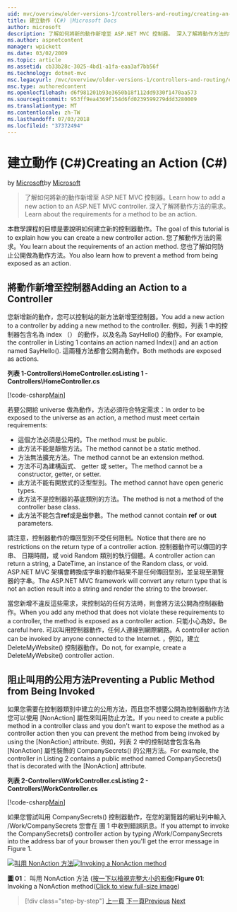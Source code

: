 ```yaml
---
uid: mvc/overview/older-versions-1/controllers-and-routing/creating-an-action-cs
title: 建立動作 (C#) |Microsoft Docs
author: microsoft
description: 了解如何將新的動作新增至 ASP.NET MVC 控制器。 深入了解將動作方法的需求。
ms.author: aspnetcontent
manager: wpickett
ms.date: 03/02/2009
ms.topic: article
ms.assetid: cb33b28c-3025-4bd1-a1fa-eaa3af7bb56f
ms.technology: dotnet-mvc
msc.legacyurl: /mvc/overview/older-versions-1/controllers-and-routing/creating-an-action-cs
msc.type: authoredcontent
ms.openlocfilehash: d6f981201b93e3650b18f112dd9330f1470aa573
ms.sourcegitcommit: 953ff9ea4369f154d6fd0239599279ddd3280009
ms.translationtype: MT
ms.contentlocale: zh-TW
ms.lasthandoff: 07/03/2018
ms.locfileid: "37372494"
---
```

<a name="creating-an-action-c"></a><span data-ttu-id="14daa-104">建立動作 (C#)</span><span class="sxs-lookup"><span data-stu-id="14daa-104">Creating an Action (C#)</span></span>
====================
<span data-ttu-id="14daa-105">by [Microsoft](https://github.com/microsoft)</span><span class="sxs-lookup"><span data-stu-id="14daa-105">by [Microsoft](https://github.com/microsoft)</span></span>

> <span data-ttu-id="14daa-106">了解如何將新的動作新增至 ASP.NET MVC 控制器。</span><span class="sxs-lookup"><span data-stu-id="14daa-106">Learn how to add a new action to an ASP.NET MVC controller.</span></span> <span data-ttu-id="14daa-107">深入了解將動作方法的需求。</span><span class="sxs-lookup"><span data-stu-id="14daa-107">Learn about the requirements for a method to be an action.</span></span>


<span data-ttu-id="14daa-108">本教學課程的目標是要說明如何建立新的控制器動作。</span><span class="sxs-lookup"><span data-stu-id="14daa-108">The goal of this tutorial is to explain how you can create a new controller action.</span></span> <span data-ttu-id="14daa-109">您了解動作方法的需求。</span><span class="sxs-lookup"><span data-stu-id="14daa-109">You learn about the requirements of an action method.</span></span> <span data-ttu-id="14daa-110">您也了解如何防止公開做為動作方法。</span><span class="sxs-lookup"><span data-stu-id="14daa-110">You also learn how to prevent a method from being exposed as an action.</span></span>

## <a name="adding-an-action-to-a-controller"></a><span data-ttu-id="14daa-111">將動作新增至控制器</span><span class="sxs-lookup"><span data-stu-id="14daa-111">Adding an Action to a Controller</span></span>

<span data-ttu-id="14daa-112">您新增新的動作，您可以控制站的新方法新增至控制器。</span><span class="sxs-lookup"><span data-stu-id="14daa-112">You add a new action to a controller by adding a new method to the controller.</span></span> <span data-ttu-id="14daa-113">例如，列表 1 中的控制器包含名為 index （） 的動作，以及名為 SayHello() 的動作。</span><span class="sxs-lookup"><span data-stu-id="14daa-113">For example, the controller in Listing 1 contains an action named Index() and an action named SayHello().</span></span> <span data-ttu-id="14daa-114">這兩種方法都會公開為動作。</span><span class="sxs-lookup"><span data-stu-id="14daa-114">Both methods are exposed as actions.</span></span>

<span data-ttu-id="14daa-115">**列表 1-Controllers\HomeController.cs**</span><span class="sxs-lookup"><span data-stu-id="14daa-115">**Listing 1 - Controllers\HomeController.cs**</span></span>

[!code-csharp[Main](creating-an-action-cs/samples/sample1.cs)]

<span data-ttu-id="14daa-116">若要公開給 universe 做為動作，方法必須符合特定需求：</span><span class="sxs-lookup"><span data-stu-id="14daa-116">In order to be exposed to the universe as an action, a method must meet certain requirements:</span></span>

- <span data-ttu-id="14daa-117">這個方法必須是公用的。</span><span class="sxs-lookup"><span data-stu-id="14daa-117">The method must be public.</span></span>
- <span data-ttu-id="14daa-118">此方法不能是靜態方法。</span><span class="sxs-lookup"><span data-stu-id="14daa-118">The method cannot be a static method.</span></span>
- <span data-ttu-id="14daa-119">方法無法擴充方法。</span><span class="sxs-lookup"><span data-stu-id="14daa-119">The method cannot be an extension method.</span></span>
- <span data-ttu-id="14daa-120">方法不可為建構函式、 getter 或 setter。</span><span class="sxs-lookup"><span data-stu-id="14daa-120">The method cannot be a constructor, getter, or setter.</span></span>
- <span data-ttu-id="14daa-121">此方法不能有開放式的泛型型別。</span><span class="sxs-lookup"><span data-stu-id="14daa-121">The method cannot have open generic types.</span></span>
- <span data-ttu-id="14daa-122">此方法不是控制器的基底類別的方法。</span><span class="sxs-lookup"><span data-stu-id="14daa-122">The method is not a method of the controller base class.</span></span>
- <span data-ttu-id="14daa-123">此方法不能包含**ref**或是**出**參數。</span><span class="sxs-lookup"><span data-stu-id="14daa-123">The method cannot contain **ref** or **out** parameters.</span></span>

<span data-ttu-id="14daa-124">請注意，控制器動作的傳回型別不受任何限制。</span><span class="sxs-lookup"><span data-stu-id="14daa-124">Notice that there are no restrictions on the return type of a controller action.</span></span> <span data-ttu-id="14daa-125">控制器動作可以傳回的字串、 日期時間，或 void Random 類別的執行個體。</span><span class="sxs-lookup"><span data-stu-id="14daa-125">A controller action can return a string, a DateTime, an instance of the Random class, or void.</span></span> <span data-ttu-id="14daa-126">ASP.NET MVC 架構會轉換成字串的動作結果不是任何傳回型別，並呈現至瀏覽器的字串。</span><span class="sxs-lookup"><span data-stu-id="14daa-126">The ASP.NET MVC framework will convert any return type that is not an action result into a string and render the string to the browser.</span></span>

<span data-ttu-id="14daa-127">當您新增不違反這些需求，來控制站的任何方法時，則會將方法公開為控制器動作。</span><span class="sxs-lookup"><span data-stu-id="14daa-127">When you add any method that does not violate these requirements to a controller, the method is exposed as a controller action.</span></span> <span data-ttu-id="14daa-128">只能小心為妙。</span><span class="sxs-lookup"><span data-stu-id="14daa-128">Be careful here.</span></span> <span data-ttu-id="14daa-129">可以叫用控制器動作，任何人連線到網際網路。</span><span class="sxs-lookup"><span data-stu-id="14daa-129">A controller action can be invoked by anyone connected to the Internet.</span></span> <span data-ttu-id="14daa-130">，例如，建立 DeleteMyWebsite() 控制器動作。</span><span class="sxs-lookup"><span data-stu-id="14daa-130">Do not, for example, create a DeleteMyWebsite() controller action.</span></span>

## <a name="preventing-a-public-method-from-being-invoked"></a><span data-ttu-id="14daa-131">阻止叫用的公用方法</span><span class="sxs-lookup"><span data-stu-id="14daa-131">Preventing a Public Method from Being Invoked</span></span>

<span data-ttu-id="14daa-132">如果您需要在控制器類別中建立的公用方法，而且您不想要公開為控制器動作方法您可以使用 [NonAction] 屬性來叫用防止方法。</span><span class="sxs-lookup"><span data-stu-id="14daa-132">If you need to create a public method in a controller class and you don't want to expose the method as a controller action then you can prevent the method from being invoked by using the [NonAction] attribute.</span></span> <span data-ttu-id="14daa-133">例如，列表 2 中的控制站會包含名為 [NonAction] 屬性裝飾的 CompanySecrets() 的公用方法。</span><span class="sxs-lookup"><span data-stu-id="14daa-133">For example, the controller in Listing 2 contains a public method named CompanySecrets() that is decorated with the [NonAction] attribute.</span></span>

<span data-ttu-id="14daa-134">**列表 2-Controllers\WorkController.cs**</span><span class="sxs-lookup"><span data-stu-id="14daa-134">**Listing 2 - Controllers\WorkController.cs**</span></span>

[!code-csharp[Main](creating-an-action-cs/samples/sample2.cs)]

<span data-ttu-id="14daa-135">如果您嘗試叫用 CompanySecrets() 控制器動作，在您的瀏覽器的網址列中輸入 /Work/CompanySecrets 您會在 圖 1 中收到錯誤訊息。</span><span class="sxs-lookup"><span data-stu-id="14daa-135">If you attempt to invoke the CompanySecrets() controller action by typing /Work/CompanySecrets into the address bar of your browser then you'll get the error message in Figure 1.</span></span>


<span data-ttu-id="14daa-136">[![叫用 NonAction 方法](creating-an-action-cs/_static/image1.jpg)](creating-an-action-cs/_static/image1.png)</span><span class="sxs-lookup"><span data-stu-id="14daa-136">[![Invoking a NonAction method](creating-an-action-cs/_static/image1.jpg)](creating-an-action-cs/_static/image1.png)</span></span>

<span data-ttu-id="14daa-137">**圖 01**： 叫用 NonAction 方法 ([按一下以檢視完整大小的影像](creating-an-action-cs/_static/image2.png))</span><span class="sxs-lookup"><span data-stu-id="14daa-137">**Figure 01**: Invoking a NonAction method([Click to view full-size image](creating-an-action-cs/_static/image2.png))</span></span>

> [!div class="step-by-step"]
> <span data-ttu-id="14daa-138">[上一頁](creating-a-controller-cs.md)
> [下一頁](asp-net-mvc-routing-overview-vb.md)</span><span class="sxs-lookup"><span data-stu-id="14daa-138">[Previous](creating-a-controller-cs.md)
[Next](asp-net-mvc-routing-overview-vb.md)</span></span>
